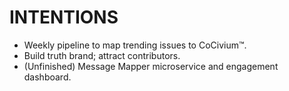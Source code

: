 # INTENTIONS
- Weekly pipeline to map trending issues to CoCivium™.
- Build truth brand; attract contributors.
- (Unfinished) Message Mapper microservice and engagement dashboard.
